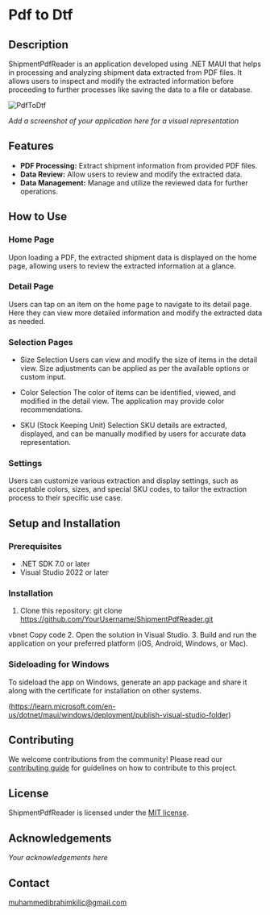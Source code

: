 # Pdf to Dtf

## Description

ShipmentPdfReader is an application developed using .NET MAUI that helps in processing and analyzing shipment data extracted from PDF files. It allows users to inspect and modify the extracted information before proceeding to further processes like saving the data to a file or database.

![PdfToDtf](https://github.com/kilicibrahim/ShipmentPdfReader/assets/80289487/4fe1aa4c-4fc0-46ec-8bf3-9b5f891f3422)

*Add a screenshot of your application here for a visual representation*

## Features

- **PDF Processing:** Extract shipment information from provided PDF files.
- **Data Review:** Allow users to review and modify the extracted data.
- **Data Management:** Manage and utilize the reviewed data for further operations.

## How to Use

### Home Page
Upon loading a PDF, the extracted shipment data is displayed on the home page, allowing users to review the extracted information at a glance.

### Detail Page
Users can tap on an item on the home page to navigate to its detail page. Here they can view more detailed information and modify the extracted data as needed.

### Selection Pages
- Size Selection
Users can view and modify the size of items in the detail view. Size adjustments can be applied as per the available options or custom input.

- Color Selection
The color of items can be identified, viewed, and modified in the detail view. The application may provide color recommendations.

- SKU (Stock Keeping Unit) Selection
SKU details are extracted, displayed, and can be manually modified by users for accurate data representation.
### Settings
Users can customize various extraction and display settings, such as acceptable colors, sizes, and special SKU codes, to tailor the extraction process to their specific use case.

## Setup and Installation

### Prerequisites
- .NET SDK 7.0 or later
- Visual Studio 2022 or later

### Installation
1. Clone this repository:
git clone https://github.com/YourUsername/ShipmentPdfReader.git

vbnet
Copy code
2. Open the solution in Visual Studio.
3. Build and run the application on your preferred platform (iOS, Android, Windows, or Mac).

### Sideloading for Windows
To sideload the app on Windows, generate an app package and share it along with the certificate for installation on other systems.

(https://learn.microsoft.com/en-us/dotnet/maui/windows/deployment/publish-visual-studio-folder)
## Contributing

We welcome contributions from the community! Please read our [contributing guide](/CONTRIBUTING.md) for guidelines on how to contribute to this project.

## License

ShipmentPdfReader is licensed under the [MIT license](/LICENSE).

## Acknowledgements

*Your acknowledgements here*

## Contact

muhammedibrahimkilic@gmail.com
